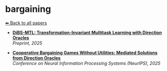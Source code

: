 # bargaining
[⬅ Back to all papers](../papers.md)

- **[DiBS-MTL: Transformation-Invariant Multitask Learning with Direction Oracles](../papers.md)**  
  *Preprint, 2025*

- **[Cooperative Bargaining Games Without Utilities: Mediated Solutions from Direction Oracles](../papers.md)**  
  *Conference on Neural Information Processing Systems (NeurIPS), 2025*
